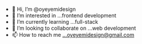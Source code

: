 - 👋 Hi, I’m @oyeyemidesign
- 👀 I’m interested in ...frontend development
- 🌱 I’m currently learning ...full-stack
- 💞️ I’m looking to collaborate on ...web development
- 📫 How to reach me ...oyeyemidesign@gmail.com

<!---
oyeyemidesign/oyeyemidesign is a ✨ special ✨ repository because its `README.md` (this file) appears on your GitHub profile.
You can click the Preview link to take a look at your changes.
--->
